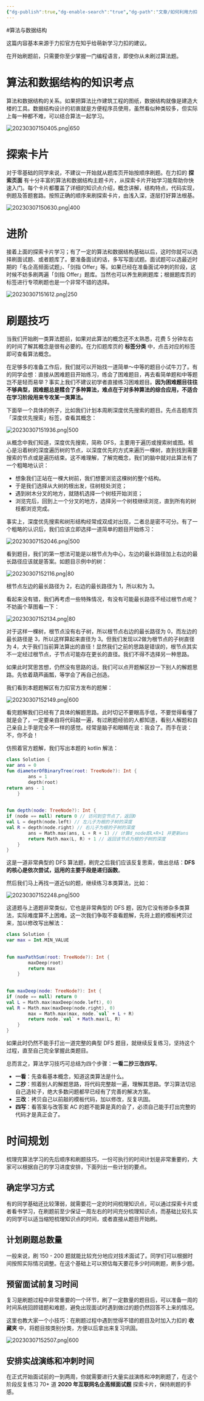 ```yaml
---
{"dg-publish":true,"dg-enable-search":"true","dg-path":"文章/如何利用力扣学习算法和数据结构.md","permalink":"/文章/如何利用力扣学习算法和数据结构/","dgEnableSearch":"true","dgPassFrontmatter":true,"created":"2023-03-07T14:52:49.000+08:00","updated":"2023-11-14T13:31:55.000+08:00"}
---
```


#算法与数据结构

这篇内容基本来源于力扣官方在知乎给萌新学习力扣的建议。  

在开始刷题前，只需要你至少掌握一门编程语言，即使你从未刷过算法题。
# 算法和数据结构的知识考点
算法和数据结构的关系。如果把算法比作建筑工程的图纸，数据结构就像是建造大楼的工具。数据结构设计的初衷就是方便程序员使用，虽然看似种类较多，但实际上每一种都不难，可以结合算法一起学习。

![20230307150405.png|650](/img/user/0.Asset/resource/20230307150405.png)

# 探索卡片
对于零基础的同学来说，不建议一开始就从题库页开始按顺序刷题。在力扣的 **探索页面** 有十分丰富的算法和数据结构主题卡片，从探索卡片开始学习能帮助你快速入门。每个卡片都覆盖了详细的知识点介绍，概念讲解，结构特点，代码实现，例题及答题套路。按照正确的顺序来刷探索卡片，由浅入深，逐层打好算法根基。

![20230307150630.png|400](/img/user/0.Asset/resource/20230307150630.png)

# 进阶
接着上面的探索卡片学习；有了一定的算法和数据结构基础以后，这时你就可以选择刷面试题、或者题库了。要准备面试的话，多写写面试题。面试题可以选最近时期的「名企高频面试题」、「剑指 Offer」等。如果已经在准备面试冲刺的阶段，这时候不妨多刷两遍「剑指 Offer」题库。当然也可以养生刷刷题库；根据题库页的标签进行专项刷题也是一个非常不错的选择。

![20230307151612.png|250](/img/user/0.Asset/resource/20230307151612.png)

# 刷题技巧
当我们开始刷一类算法题前，如果对此算法的概念还不太熟悉，花费 5 分钟左右的时间了解其概念是很有必要的。在力扣题库页的 **标签分类** 中，点击对应的标签即可查看算法概念。

在足够多的准备工作后，我们就可以开始找一道简单～中等的题目小试牛刀了。有的同学会想：直接从困难题目开始练习，练会了困难题目，再去看简单题和中等题岂不是轻而易举？事实上我们不建议初学者直接练习困难题目。**因为困难题目往往不够典型，困难题总是糅合了多种算法，难点在于对多种算法的综合应用，不适合在学习阶段用来专攻某一类算法。**

下面举一个具体的例子，比如我们计划本周刷深度优先搜索的题目。先点击题库页「深度优先搜索」标签，查看其概念：

![20230307151936.png|500](/img/user/0.Asset/resource/20230307151936.png)

从概念中我们知道，深度优先搜索，简称 DFS，主要用于遍历或搜索树或图。核心是沿着树的深度遍历树的节点，以深度优先的方式来遍历一棵树，直到找到需要搜索的节点或是遍历结束。这不难理解，了解完概念，我们的脑中就对此算法有了一个粗略地认识：

- 想象我们正站在一棵大树前，我们想要浏览这棵树的整个结构。
- 于是我们选择从大树的根出发，往树枝处浏览；
- 遇到树木分叉的地方，就随机选择一个树枝开始浏览；
- 浏览完后，回到上一个分叉的地方，选择另一个树枝继续浏览，直到所有的树枝都浏览完成。

事实上，深度优先搜索和树形结构经常成双成对出现，二者总是密不可分。有了一个粗略的认识后，我们应该立即选择一道简单的题目开始练习：

![20230307152046.png|500](/img/user/0.Asset/resource/20230307152046.png)

看到题目，我们的第一想法可能是以根节点为中心，左边的最长路径加上右边的最长路径应该就是答案。如题目示例中的树：

![20230307152116.png|80](/img/user/0.Asset/resource/20230307152116.png)

根节点左边的最长路径为 2，右边的最长路径为 1，所以和为 3。

看起来没有错，我们再考虑一些特殊情况，有没有可能最长路径不经过根节点呢？不妨画个草图看一下：

![20230307152134.png|80](/img/user/0.Asset/resource/20230307152134.png)

对于这样一棵树，根节点没有右子树，所以根节点右边的最长路径为 0，而左边的最长路径是 3，所以这样算起来直径为 3。但我们发现以2做为根节点的子树直径为 4，大于我们当前算法算出的直径！显然我们之前的思路是错误的，根节点其实不一定经过根节点，子节点可能存在更长的直径。我们不得不选择另一种思路。

如果此时冥思苦想，仍然没有思路的话，我们可以点开题解区抄一下别人的解题思路。先依着葫芦画瓢，等学会了再自己创造。

我们看到本题题解区有力扣官方发布的题解：

![20230307152149.png|600](/img/user/0.Asset/resource/20230307152149.png)

看完题解我们已经有了具体的解题思路。此时切记不要眼高手低，不要觉得看懂了就是会了，一定要亲自将代码敲一遍，有过刷题经验的人都知道，看别人解题和自己亲自上手是完全不一样的感觉。经常是脑子和眼睛在说：我会了。而手在说：不，你不会！

仿照着官方题解，我们写出本题的 kotlin 解法：
``` kotlin
class Solution {
var ans = 0
fun diameterOfBinaryTree(root: TreeNode?): Int {
        ans = 1
        depth(root)
return ans - 1
    }
 
 
fun depth(node: TreeNode?): Int {
if (node == null) return 0 // 访问到空节点了，返回0
val L = depth(node.left) // 左儿子为根的子树的深度
val R = depth(node.right) // 右儿子为根的子树的深度
        ans = Math.max(ans, L + R + 1) // 计算d_node即L+R+1 并更新ans
        return Math.max(L, R) + 1 // 返回该节点为根的子树的深度
    }
}
```

这是一道非常典型的 DFS 算法题，刷完之后我们应该反复思索，做出总结：**DFS 的核心是依次尝试，运用的主要手段是递归函数**。

然后我们马上再找一道近似的题，继续练习本类算法，比如：

![20230307152248.png|500](/img/user/0.Asset/resource/20230307152248.png)

这道题与上道题非常类似，它也是非常典型的 DFS 题，因为它没有掺杂多类算法，实际难度算不上困难。这一次我们争取不查看题解，先将上题的模板拷贝过来，加以修改写出解法：

``` kotlin
class Solution {
var max = Int.MIN_VALUE
 
 
fun maxPathSum(root: TreeNode?): Int {
        maxDeep(root)
        return max
    }
 
 
fun maxDeep(node: TreeNode?): Int {
if (node == null) return 0
val L = Math.max(maxDeep(node.left), 0)
val R = Math.max(maxDeep(node.right), 0)
        max = Math.max(max, node.`val` + L + R)
        return node.`val` + Math.max(L, R)
    }
}
```

如果此时仍然不能手打出一道完整的典型 DFS 题目，就继续反复练习，坚持这个过程，直至自己完全掌握此类题目。

总而言之，算法学习技巧可总结为四个步骤：**一看二抄三改四写**。
- **一看**：先查看基本概念，知道这类算法是什么。
- **二抄**：照着别人的解题思路，将代码完整敲一遍，理解其思路。学习算法切忌自己造轮子，绝大多数问题都早已经有了完善的解决方案。
- **三改**：拷贝自己以前敲的模板代码，加以修改，反复巩固。
- **四写**：看答案与改答案 AC 的题不能算是真的会了，必须自己能手打出完整的代码才是真正会了。

# 时间规划
梳理完算法学习的先后顺序和刷题技巧，一份可执行的时间计划是非常重要的，大家可以根据自己的学习进度安排，下面列出一些计划的要点。

## 确定学习方式
有的同学基础还比较薄弱，就需要花一定的时间梳理知识点，可以通过探索卡片或者看书学习，在刷题前至少保证一周左右的时间充分梳理知识点，而基础比较扎实的同学可以适当缩短梳理知识点的时间，或者直接从题目开始刷。

## 计划刷题总数量
一般来说，刷 150 - 200 题就能比较充分地应对技术面试了。同学们可以根据时间按照实际情况调整。在这个基础上可以预估每天要花多少时间刷题，刷多少题。

## 预留面试前复习时间
复习是刷题过程中非常重要的一个环节，刷了一定数量的题目后，可以准备一周的时间系统回顾错题和难题，避免出现面试时遇到做过的题仍然回答不上来的情况。

这里也教大家一个小技巧：在刷题过程中遇到觉得不错的题目及时加入力扣的 **收藏夹** 中，将题目按类别分类，方便以后拿出来复习巩固。

![20230307152507.png|600](/img/user/0.Asset/resource/20230307152507.png)

## 安排实战演练和冲刺时间
在正式开始面试前的一到两周，你就需要进行大量实战演练和冲刺刷题了，在这个阶段反复练习 70+ 道 **2020 年互联网名企高频面试题** 探索卡片，保持刷题的手感。
